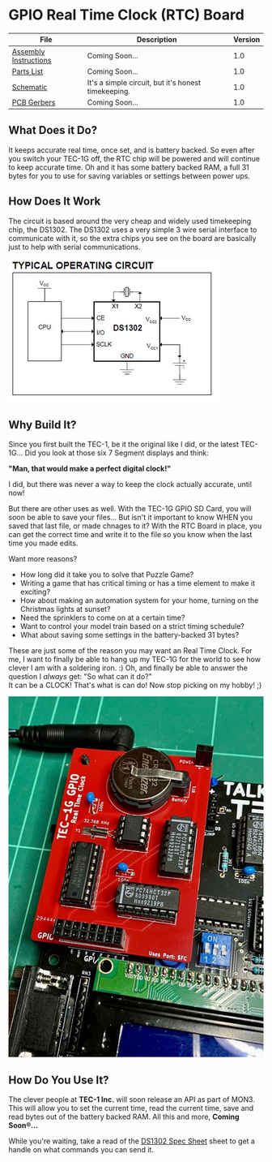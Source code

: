 # GPIO Real Time Clock (RTC) Board
| File | Description | Version |
|---|---|---|
| [Assembly Instructions]() | Coming Soon... | 1.0 |
| [Parts List]() | Coming Soon...  | 1.0 |
| [Schematic](TEC-1G_GPIO_RTC_Schematic_v1-0.pdf) | It's a simple circuit, but it's honest timekeeping. | 1.0 |
| [PCB Gerbers]() | Coming Soon... | 1.0 |

## What Does it Do?
It keeps accurate real time, once set, and is battery backed. So even after you switch your TEC-1G off, 
the RTC chip will be powered and will continue to keep accurate time. Oh and it has some battery backed RAM,
a full 31 bytes for you to use for saving variables or settings between power ups.

## How Does It Work
The circuit is based around the very cheap and widely used timekeeping chip, the DS1302. 
The DS1302 uses a very simple 3 wire serial interface to communicate with it, so the extra chips you see on the board are basically
just to help with serial communications.

![RTC Circuit](./RTC_Circuit.jpg)

## Why Build It?
Since you first built the TEC-1, be it the original like I did, or the latest TEC-1G... Did you look at those six 7 Segment displays
and think:

<b>"Man, that would make a perfect digital clock!"</b>

I did, but there was never a way to keep the clock actually accurate, until now!

But there are other uses as well. With the TEC-1G GPIO SD Card, you will soon be able to save your files... 
But isn't it important to know WHEN you saved that last file, or made chnages to it?
With the RTC Board in place, you can get the correct time and write it to the file so you know when the last time you made edits.

Want more reasons? 
- How long did it take you to solve that Puzzle Game?
- Writing a game that has critical timing or has a time element to make it exciting?
- How about making an automation system for your home, turning on the Christmas lights at sunset?
- Need the sprinklers to come on at a certain time?
- Want to control your model train based on a strict timing schedule?
- What about saving some settings in the battery-backed 31 bytes?

These are just some of the reason you may want an Real Time Clock. 
For me, I want to finally be able to hang up my TEC-1G for the world to see how clever I am with a soldering iron. :)
Oh, and finally be able to answer the question I *always* get: "So what can it do?"<br>
It can be a CLOCK! That's what is can do! Now stop picking on my hobby! ;)

![TEC-1G GPIO RTC](./TEC-1G_GPIO_RTC-Board.jpg)

## How Do You Use It?
The clever people at <b>TEC-1 Inc.</b> will soon release an API as part of MON3.
This will allow you to set the current time, read the current time, save and read bytes out of the battery backed RAM.
All this and more, <b>Coming Soon®...</b>

While you're waiting, take a read of the [DS1302 Spec Sheet](./DS1302_RTC_Timekeeper.pdf) sheet to get a handle on what commands you can send it.
